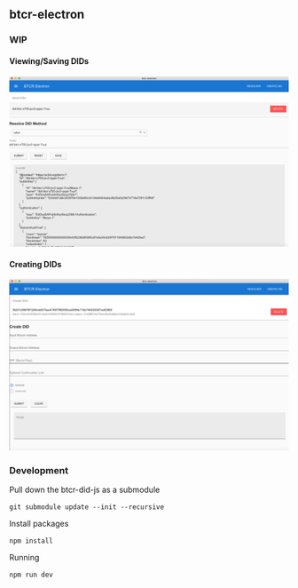 ## btcr-electron

### WIP
#### Viewing/Saving DIDs
![WIP](gitassets/WIP.png?raw=true "WIP") 

#### Creating DIDs
![WIP1](gitassets/WIP1.png?raw=true "WIP1") 


### Development

Pull down the btcr-did-js as a submodule

```
git submodule update --init --recursive
```

Install packages
```
npm install
```

Running
```
npm run dev
```